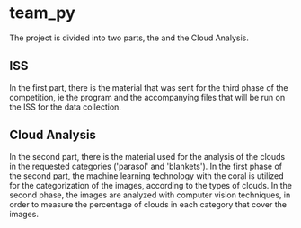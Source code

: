# team_py

The project is divided into two parts, the <ISS> and the Cloud Analysis.

## ISS
In the first part, there is the material that was sent for the third phase of the competition, ie the program and the accompanying files that will be run on the ISS for the data collection.

## Cloud Analysis
In the second part, there is the material used for the analysis of the clouds in the requested categories ('parasol' and 'blankets'). In the first phase of the second part, the machine learning technology with the coral is utilized for the categorization of the images, according to the types of clouds. In the second phase, the images are analyzed with computer vision techniques, in order to measure the percentage of clouds in each category that cover the images.
